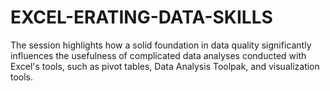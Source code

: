 # EXCEL-ERATING-DATA-SKILLS
The session highlights how a solid foundation in data quality significantly influences the usefulness of complicated data analyses conducted with Excel's tools, such as pivot tables, Data Analysis Toolpak, and visualization tools. 
